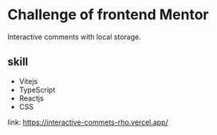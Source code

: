 # Challenge of frontend Mentor

<p>
  Interactive comments with local storage.
</p>

## skill
- Vitejs
- TypeScript 
- Reactjs
- CSS

link: https://interactive-commets-rho.vercel.app/


